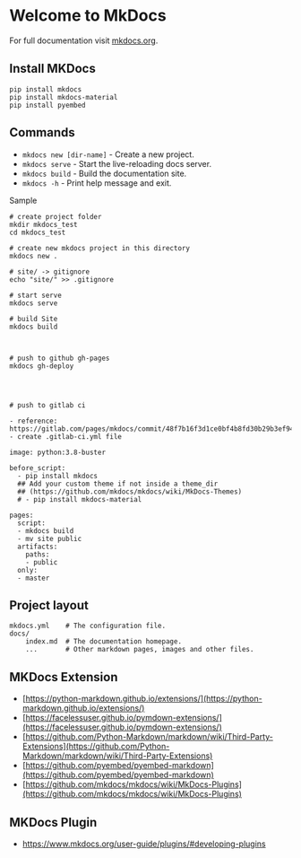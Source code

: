 # Welcome to MkDocs

For full documentation visit [mkdocs.org](https://www.mkdocs.org).

## Install MKDocs

```
pip install mkdocs
pip install mkdocs-material
pip install pyembed

```


## Commands
* `mkdocs new [dir-name]` - Create a new project.
* `mkdocs serve` - Start the live-reloading docs server.
* `mkdocs build` - Build the documentation site.
* `mkdocs -h` - Print help message and exit.


Sample

```
# create project folder
mkdir mkdocs_test
cd mkdocs_test

# create new mkdocs project in this directory
mkdocs new .

# site/ -> gitignore
echo "site/" >> .gitignore

# start serve
mkdocs serve

# build Site
mkdocs build



# push to github gh-pages
mkdocs gh-deploy




# push to gitlab ci  

- reference: https://gitlab.com/pages/mkdocs/commit/48f7b16f3d1ce0bf4b8fd30b29b3ef94b77e496d
- create .gitlab-ci.yml file 

image: python:3.8-buster

before_script:
  - pip install mkdocs
  ## Add your custom theme if not inside a theme_dir
  ## (https://github.com/mkdocs/mkdocs/wiki/MkDocs-Themes)
  # - pip install mkdocs-material

pages:
  script:
  - mkdocs build
  - mv site public
  artifacts:
    paths:
    - public
  only:
  - master

```

## Project layout

    mkdocs.yml    # The configuration file.
    docs/
        index.md  # The documentation homepage.
        ...       # Other markdown pages, images and other files.


## MKDocs Extension

- [https://python-markdown.github.io/extensions/](https://python-markdown.github.io/extensions/)
- [https://facelessuser.github.io/pymdown-extensions/](https://facelessuser.github.io/pymdown-extensions/)
- [https://github.com/Python-Markdown/markdown/wiki/Third-Party-Extensions](https://github.com/Python-Markdown/markdown/wiki/Third-Party-Extensions)
- [https://github.com/pyembed/pyembed-markdown](https://github.com/pyembed/pyembed-markdown)
- [https://github.com/mkdocs/mkdocs/wiki/MkDocs-Plugins](https://github.com/mkdocs/mkdocs/wiki/MkDocs-Plugins)


## MKDocs Plugin

- https://www.mkdocs.org/user-guide/plugins/#developing-plugins

